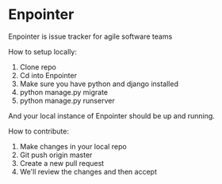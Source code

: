 # Enpointer
Enpointer is issue tracker for agile software teams

How to setup locally:
1. Clone repo
2. Cd into Enpointer
3. Make sure you have python and django installed
4. python manage.py migrate
5. python manage.py runserver

And your local instance of Enpointer should be up and running.

How to contribute:
1. Make changes in your local repo
2. Git push origin master
3. Create a new pull request
4. We'll review the changes and then accept


